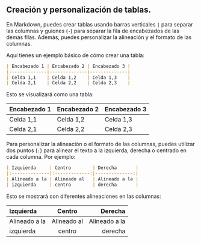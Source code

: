 ## Creación y personalización de tablas. 

En Markdown, puedes crear tablas usando barras verticales `|` para separar las columnas y guiones (`-`) para separar la fila de encabezados de las demás filas. Además, puedes personalizar la alineación y el formato de las columnas.

Aquí tienes un ejemplo básico de cómo crear una tabla:

```markdown
| Encabezado 1 | Encabezado 2 | Encabezado 3 |
|--------------|--------------|--------------|
| Celda 1,1    | Celda 1,2    | Celda 1,3    |
| Celda 2,1    | Celda 2,2    | Celda 2,3    |
```

Esto se visualizará como una tabla:

| Encabezado 1 | Encabezado 2 | Encabezado 3 |
|--------------|--------------|--------------|
| Celda 1,1    | Celda 1,2    | Celda 1,3    |
| Celda 2,1    | Celda 2,2    | Celda 2,3    |

Para personalizar la alineación o el formato de las columnas, puedes utilizar dos puntos (`:`) para alinear el texto a la izquierda, derecha o centrado en cada columna. Por ejemplo:

```markdown
| Izquierda     | Centro        | Derecha       |
|:--------------|:-------------:|--------------:|
| Alineado a la | Alineado al   | Alineado a la |
| izquierda     | centro        | derecha       |
```

Esto se mostrará con diferentes alineaciones en las columnas:

| Izquierda     | Centro        | Derecha       |
|:--------------|:-------------:|--------------:|
| Alineado a la | Alineado al   | Alineado a la |
| izquierda     | centro        | derecha       |

